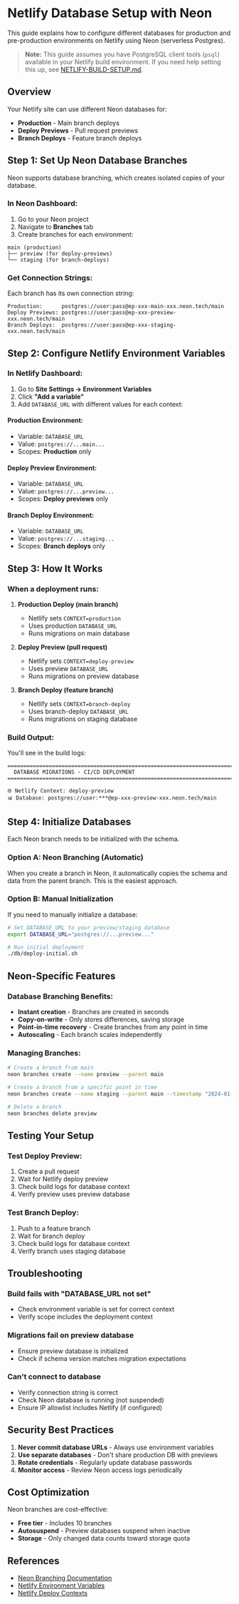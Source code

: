 # Netlify Database Setup with Neon

This guide explains how to configure different databases for production and pre-production environments on Netlify using Neon (serverless Postgres).

> **Note:** This guide assumes you have PostgreSQL client tools (`psql`) available in your Netlify build environment. If you need help setting this up, see [NETLIFY-BUILD-SETUP.md](./NETLIFY-BUILD-SETUP.md).

## Overview

Your Netlify site can use different Neon databases for:

- **Production** - Main branch deploys
- **Deploy Previews** - Pull request previews
- **Branch Deploys** - Feature branch deploys

## Step 1: Set Up Neon Database Branches

Neon supports database branching, which creates isolated copies of your database.

### In Neon Dashboard:

1. Go to your Neon project
2. Navigate to **Branches** tab
3. Create branches for each environment:

```
main (production)
├── preview (for deploy-previews)
└── staging (for branch-deploys)
```

### Get Connection Strings:

Each branch has its own connection string:

```
Production:      postgres://user:pass@ep-xxx-main-xxx.neon.tech/main
Deploy Previews: postgres://user:pass@ep-xxx-preview-xxx.neon.tech/main
Branch Deploys:  postgres://user:pass@ep-xxx-staging-xxx.neon.tech/main
```

## Step 2: Configure Netlify Environment Variables

### In Netlify Dashboard:

1. Go to **Site Settings → Environment Variables**
2. Click **"Add a variable"**
3. Add `DATABASE_URL` with different values for each context:

#### Production Environment:

- Variable: `DATABASE_URL`
- Value: `postgres://...main...`
- Scopes: **Production** only

#### Deploy Preview Environment:

- Variable: `DATABASE_URL`
- Value: `postgres://...preview...`
- Scopes: **Deploy previews** only

#### Branch Deploy Environment:

- Variable: `DATABASE_URL`
- Value: `postgres://...staging...`
- Scopes: **Branch deploys** only

## Step 3: How It Works

### When a deployment runs:

1. **Production Deploy (main branch)**
   - Netlify sets `CONTEXT=production`
   - Uses production `DATABASE_URL`
   - Runs migrations on main database

2. **Deploy Preview (pull request)**
   - Netlify sets `CONTEXT=deploy-preview`
   - Uses preview `DATABASE_URL`
   - Runs migrations on preview database

3. **Branch Deploy (feature branch)**
   - Netlify sets `CONTEXT=branch-deploy`
   - Uses branch-deploy `DATABASE_URL`
   - Runs migrations on staging database

### Build Output:

You'll see in the build logs:

```
============================================================================
  DATABASE MIGRATIONS - CI/CD DEPLOYMENT
============================================================================

🌐 Netlify Context: deploy-preview
📊 Database: postgres://user:***@ep-xxx-preview-xxx.neon.tech/main
```

## Step 4: Initialize Databases

Each Neon branch needs to be initialized with the schema.

### Option A: Neon Branching (Automatic)

When you create a branch in Neon, it automatically copies the schema and data from the parent branch. This is the easiest approach.

### Option B: Manual Initialization

If you need to manually initialize a database:

```bash
# Set DATABASE_URL to your preview/staging database
export DATABASE_URL="postgres://...preview..."

# Run initial deployment
./db/deploy-initial.sh
```

## Neon-Specific Features

### Database Branching Benefits:

- **Instant creation** - Branches are created in seconds
- **Copy-on-write** - Only stores differences, saving storage
- **Point-in-time recovery** - Create branches from any point in time
- **Autoscaling** - Each branch scales independently

### Managing Branches:

```bash
# Create a branch from main
neon branches create --name preview --parent main

# Create a branch from a specific point in time
neon branches create --name staging --parent main --timestamp "2024-01-15 10:00:00"

# Delete a branch
neon branches delete preview
```

## Testing Your Setup

### Test Deploy Preview:

1. Create a pull request
2. Wait for Netlify deploy preview
3. Check build logs for database context
4. Verify preview uses preview database

### Test Branch Deploy:

1. Push to a feature branch
2. Wait for branch deploy
3. Check build logs for database context
4. Verify branch uses staging database

## Troubleshooting

### Build fails with "DATABASE_URL not set"

- Check environment variable is set for correct context
- Verify scope includes the deployment context

### Migrations fail on preview database

- Ensure preview database is initialized
- Check if schema version matches migration expectations

### Can't connect to database

- Verify connection string is correct
- Check Neon database is running (not suspended)
- Ensure IP allowlist includes Netlify (if configured)

## Security Best Practices

1. **Never commit database URLs** - Always use environment variables
2. **Use separate databases** - Don't share production DB with previews
3. **Rotate credentials** - Regularly update database passwords
4. **Monitor access** - Review Neon access logs periodically

## Cost Optimization

Neon branches are cost-effective:

- **Free tier** - Includes 10 branches
- **Autosuspend** - Preview databases suspend when inactive
- **Storage** - Only changed data counts toward storage quota

## References

- [Neon Branching Documentation](https://neon.tech/docs/guides/branching)
- [Netlify Environment Variables](https://docs.netlify.com/environment-variables/overview/)
- [Netlify Deploy Contexts](https://docs.netlify.com/site-deploys/overview/#deploy-contexts)
